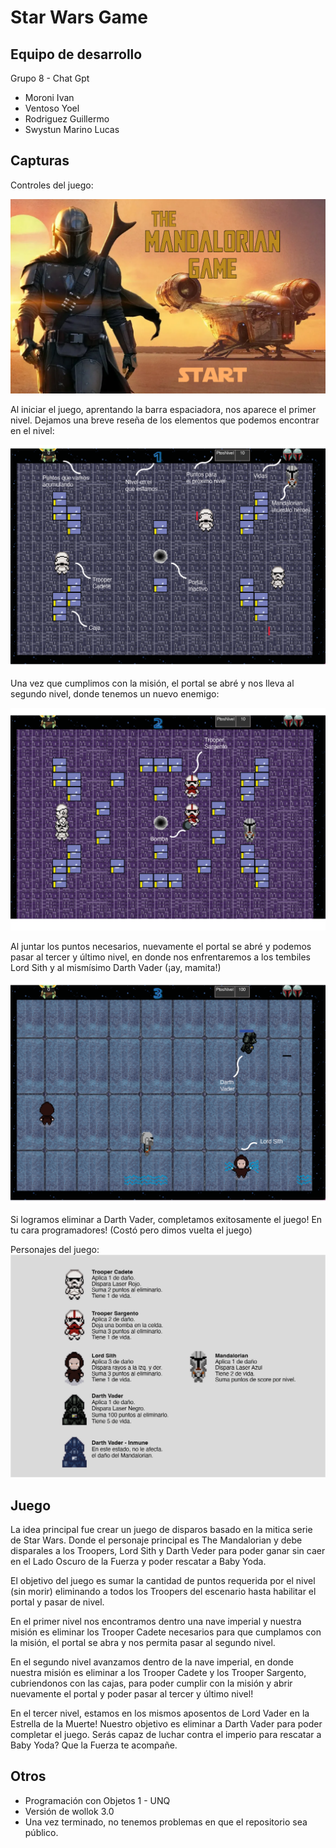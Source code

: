 # Star Wars Game 

## Equipo de desarrollo

Grupo 8 - Chat Gpt

- Moroni Ivan 
- Ventoso Yoel 
- Rodriguez Guillermo 
- Swystun Marino Lucas 

## Capturas

Controles del juego:


![Controles del juego](https://github.com/obj1unq/2023s1---tp-game-chatgpt/blob/c3f04a738b3974406b73a7538eded8c7adbc5f9e/assets/background-inicio.png)

Al iniciar el juego, aprentando la barra espaciadora, nos aparece el primer nivel.
Dejamos una breve reseña de los elementos que podemos encontrar en el nivel:


![Pantalla de Nivel 1](https://github.com/obj1unq/2023s1---tp-game-chatgpt/blob/master/assets/screenshot%20nivel%201.png)

Una vez que cumplimos con la misión, el portal se abré y nos lleva al segundo nivel, donde tenemos un nuevo enemigo:

![Pantalla de Nivel 2](https://github.com/obj1unq/2023s1---tp-game-chatgpt/blob/6ce9276faa759c6cf0aa016a6ada37a62f8bd972/assets/screenshot%20nivel%202.png)

Al juntar los puntos necesarios, nuevamente el portal se abré y podemos pasar al tercer y último nivel, en donde nos enfrentaremos a los tembiles Lord Sith y al mismísimo Darth Vader (¡ay, mamita!)

![Pantalla de Nivel 3](https://github.com/obj1unq/2023s1---tp-game-chatgpt/blob/fa0698ac55fc649b3c84ca023353748633b4b70c/assets/screenshot%20nivel%203a.png)

Si logramos eliminar a Darth Vader, completamos exitosamente el juego!
En tu cara programadores! (Costó pero dimos vuelta el juego)

Personajes del juego:
![Personajes del juego](https://github.com/obj1unq/2023s1---tp-game-chatgpt/blob/f4e5c7c935bd606622e950021308906beae6a322/assets/Personajes.png)

## Juego

La idea principal fue crear un juego de disparos basado en la mitica serie de Star Wars. Donde el personaje principal es The Mandalorian
y debe disparales a los Troopers, Lord Sith y Darth Veder para poder ganar sin caer en el Lado Oscuro de la Fuerza y poder rescatar a Baby Yoda.

El objetivo del juego es sumar la cantidad de puntos requerida por el nivel (sin morir) eliminando a todos los Troopers del escenario hasta habilitar el portal y pasar de nivel.

En el primer nivel nos encontramos dentro una nave imperial y nuestra misión es eliminar los Trooper Cadete necesarios para que cumplamos con la misión, el portal se abra y nos permita pasar al segundo nivel.

En el segundo nivel avanzamos dentro de la nave imperial, en donde nuestra misión es eliminar a los Trooper Cadete y los Trooper Sargento, cubriendonos con las cajas, para poder cumplir con la misión y abrir nuevamente el portal y poder pasar al tercer y último nivel!

En el tercer nivel, estamos en los mismos aposentos de Lord Vader en la Estrella de la Muerte!
Nuestro objetivo es eliminar a Darth Vader para poder completar el juego.
Serás capaz de luchar contra el imperio para rescatar a Baby Yoda?
Que la Fuerza te acompañe.

## Otros

- Programación con Objetos 1 - UNQ
- Versión de wollok 3.0
- Una vez terminado, no tenemos problemas en que el repositorio sea público.
